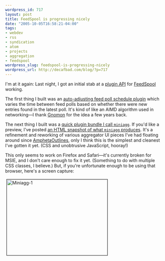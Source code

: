 ```yaml
--- 
wordpress_id: 717
layout: post
title: FeedSpool is progressing nicely
date: "2005-10-05T16:58:21-04:00"
tags: 
- webdev
- rss
- syndication
- atom
- projects
- aggregation
- feedspool
wordpress_slug: feedspool-is-progressing-nicely
wordpress_url: http://decafbad.com/blog/?p=717
---
```

I'm at it again:  Last night, I got an initial stab at a [plugin API][api] for [FeedSpool][fs] working.

The first thing I built was an [auto-adjusting feed poll schedule plugin][vary] which varies the time between feed polls based on whether there were new entries found in the latest poll.  It's kind of like an AIMD algorithm used in networking—I thank [Gnomon][g] for the idea a few years back.

The next thing I built was a [quick plugin bundle I call `miniagg`][mini].  If you'd like a preview, I've posted [an HTML snapshot of what `miniagg` produces][mini_preview].  It's a refinement and reworking of various aggregator UI pieces I've had floating around since [AmphetaOutlines][amph], only I think this is the simplest and cleanest I've gotten it yet.  (CSS and unobtrusive JavaScript, hooray!)

This only seems to work on Firefox and Safari—it's currently broken for MSIE, and I don't care enough to fix it yet.  (Something to do with multiple CSS classes, I believe.)  But, if you're unfortunate enough to be using that browser, here's a screen capture:  

<a href="http://www.decafbad.com/blog_attachments/miniagg-1.jpg" onclick="window.open('http://www.decafbad.com/blog_attachments/miniagg-1.jpg','popup','width=984,height=742,scrollbars=no,resizable=yes,toolbar=no,directories=no,location=no,menubar=no,status=yes,left=0,top=0');return false"><img src="http://www.decafbad.com/blog_attachments/miniagg-1-tm.jpg" height="244" width="324" border="1" hspace="4" vspace="4" alt="Miniagg-1" /></a>

[g]: http://decafbad.com/blog/2003/09/29/dynamic-polling-freq-too#comment-1061
[amph]: http://decafbad.com/trac/wiki/AmphetaOutlines
[vary]: http://decafbad.com/trac/browser/trunk/feedspool/plugins/poll_schedule_vary.py
[api]: http://decafbad.com/trac/wiki/FeedSpool/Plugins
[fs]: http://decafbad.com/trac/wiki/FeedSpool
[mini]: http://decafbad.com/trac/browser/trunk/feedspool/plugins/miniagg/
[mini_preview]: http://decafbad.com/2005/10/miniagg/news-20051005-152956.html
